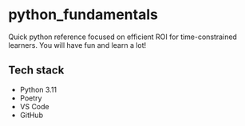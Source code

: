 # python_fundamentals
Quick python reference focused on efficient ROI for time-constrained learners. You will have fun and learn a lot!

## Tech stack
- Python 3.11
- Poetry
- VS Code
- GitHub